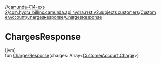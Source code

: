 //[camunda-7.14-ext-2](../../../../index.md)/[com.hydra_billing.camunda.api.hydra.rest.v2.subjects.customers](../../index.md)/[CustomerAccount](../index.md)/[ChargesResponse](index.md)/[ChargesResponse](-charges-response.md)

# ChargesResponse

[jvm]\
fun [ChargesResponse](-charges-response.md)(charges: Array<[CustomerAccount.Charge](../-charge/index.md)>)
